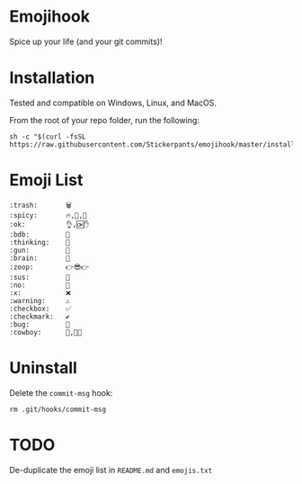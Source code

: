# Emojihook
Spice up your life (and your git commits)!

# Installation

Tested and compatible on Windows, Linux, and MacOS.

From the root of your repo folder, run the following:

	sh -c "$(curl -fsSL https://raw.githubusercontent.com/Stickerpants/emojihook/master/install.sh)"

# Emoji List

```
:trash:       🗑
:spicy:       🔥,🔶,📙
:ok:          👌,🆗✋
:bdb:         🍆
:thinking:    🤔
:gun:         🔫
:brain:       🧠
:zoop:        👉😎👉
:sus:         🤨
:no:          🚫
:x:           ❌
:warning:     ⚠️
:checkbox:    ✅
:checkmark:   ✔️
:bug:         🐛
:cowboy:      🤠,🐄👦
```

# Uninstall

Delete the `commit-msg` hook:

	rm .git/hooks/commit-msg

# TODO

De-duplicate the emoji list in `README.md` and `emojis.txt`